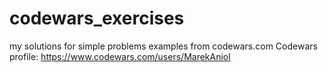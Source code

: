 # codewars_exercises
my solutions for simple problems examples from codewars.com
Codewars profile: https://www.codewars.com/users/MarekAniol
